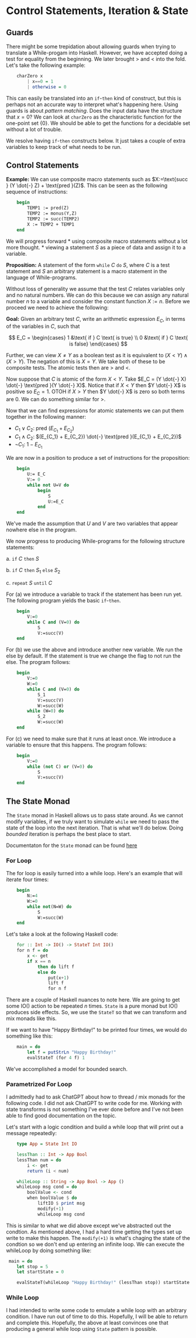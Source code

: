 # Control Statements, Iteration & State

## Guards

There might be some trepidation about allowing guards when trying to translate a While-progam into Haskell. However, we have accepted doing a test for equality from the beginning. We later brought $>$ and $<$ into the fold. Let's take the following example:

```haskell
    charZero x 
        | x==0 = 1
        | otherwise = 0
```
This can easily be translated into an ```if```-```then``` kind of construct, but this is perhaps not an accurate way to interpret what's happening here. Using guards is about *pattern matching*. Does the input data have the structure that $x=0$? We can look at ```charZero``` as the characteristic function for the one-point set $\{0\}$. We should be able to get the functions for a decidable set without a lot of trouble. 

We resolve having ```if```-```then``` constructs below. It just takes a couple of extra variables to keep track of what needs to be run. 

## Control Statements

**Example:** We can use composite macro statements such as $X:=\text{succ } (Y \dot{-} Z) + \text{pred }(Z)$. This can be seen as the following sequence of instructions:

```pascal
    begin
        TEMP1 := pred(Z)
        TEMP2 := monus(Y,Z)
        TEMP2 := succ(TEMP2)
        X := TEMP2 + TEMP1
    end
```

We will progress forward
    * using composite macro statements without a lot more thought.
    * viewing a statement $S$ as a piece of data and assign it to a variable.

**Proposition:** A statement of the form ```while``` $C$ ```do``` $S$, where $C$ is a test statement and $S$ an arbitrary statement is a macro statement in the language of While-programs.

Without loss of generality we assume that the test $C$ relates variables only and no natural numbers. We can do this because we can assign any natural number $n$ to a variable and consider the constant function $X:=n$. Before we proceed we need to achieve the following:

**Goal:** Given an arbitrary test $C$, write an arithmetic expression $E_C$, in terms of the variables in $C$, such that

$$
    E_C = \begin{cases}
        1 &\text{ if } C \text{ is true} \\
        0 &\text{ if } C \text{ is false}
    \end{cases}
$$

Further, we can view $X \neq Y$ as a boolean test as it is equivalent to $(X < Y) \wedge (X > Y)$. The negation of this is $X = Y$. We take both of these to be composite tests. The atomic tests then are $>$ and $<$.

Now suppose that $C$ is atomic of the form $X < Y$. Take $E_C = (Y \dot{-} X) \dot{-} \text{pred }(Y \dot{-} X)$. Notice that if $X < Y$ then $Y \dot{-} X$ is positive so $E_C=1$. OTOH if $X > Y$ then $Y \dot{-} X$ is zero so both terms are 0. We can do something similar for $>$.

Now that we can find expressions for atomic statements we can put them together in the following manner:

* $C_1 \vee C_2$: $\text{pred } (E_{C_1} + E_{C_2})$
* $C_1 \wedge C_2$: $(E_{C_1} + E_{C_2}) \dot{-} \text{pred }(E_{C_1} + E_{C_2})$
* $\neg C_1$: $1-E_{C_1}$

We are now in a position to produce a set of instructions for the proposition:

```pascal
    begin
        U:= E_C
        V:= 0
        while not U=V do
            begin
                S
                U:=E_C
            end
    end
```

We've made the assumption that $U$ and $V$ are two variables that appear nowhere else in the program. 

We now progress to producing While-programs for the following structure statements:

a. ```if``` $C$ ```then``` $S$

b. ```if``` $C$  ```then``` $S_1$ ```else``` $S_2$

c. ```repeat``` $S$ ```until``` $C$

For (a) we introduce a variable to track if the statement has been run yet. The following program yields the basic ```if```-```then```.

```pascal
    begin
        V:=0
        while C and (V=0) do
            S
            V:=succ(V)
    end
```

For (b) we use the above and introduce another new variable. We run the else by default. If the statement is true we change the flag to not run the else. The program follows:

```pascal
    begin
        V:=0
        W:=0
        while C and (V=0) do
            S_1
            V:=succ(V)
            W:=succ(W)
        while (W=0) do
            S_2
            W:=succ(W)
    end
```

For (c) we need to make sure that it runs at least once. We introduce a variable to ensure that this happens. The program follows:

```pascal
    begin
        V:=0
        while (not C) or (V=0) do
            S
            V:=succ(V)
    end
```

## The State Monad

The ```State``` monad in Haskell allows us to pass state around. As we cannot modify variables, if we truly want to simulate ```while``` we need to pass the state of the loop into the next iteration. That is what we'll do below. Doing *bounded* iteration is perhaps the best place to start.

Documentaton for the ```State``` monad can be found [here](https://wiki.haskell.org/State_Monad)

### For Loop

The for loop is easily turned into a while loop. Here's an example that will iterate four times:

```pascal
    begin
        N:=4
        W:=0
        while not(N=W) do
            S
            W:=succ(W)
    end
```

Let's take a look at the following Haskell code:

```haskell
    for :: Int -> IO() -> StateT Int IO()
    for n f = do
        x <- get
        if x == n
            then do lift f
            else do
                put(x+1)
                lift f
                for n f  
```

There are a couple of Haskell nuances to note here. We are going to get some IO() action to be repeated $n$ times. ```State``` is a pure monad but IO() produces side effects. So, we use the ```StateT``` so that we can transform and mix monads like this.

If we want to have "Happy Birthday!" to be printed four times, we would do something like this:

```haskell
    main = do
        let f = putStrLn "Happy Birthday!"
        evalStateT (for 4 f) 1
```
We've accomplished a model for bounded search.

### Parametrized For Loop

I admittedly had to ask ChatGPT about how to thread / mix monads for the following code. I did not ask ChatGPT to write code for me. Working with state transforms is not something I've ever done before and I've not been able to find good documentation on the topic.

Let's start with a logic condition and build a while loop that will print out a message repeatedly:

```haskell
    type App = State Int IO

    lessThan :: Int -> App Bool
    lessThan num = do
        i <- get
        return (i < num)

    whileLoop :: String -> App Bool -> App ()
    whileLoop msg cond = do
        boolValue <- cond
        when boolValue $ do
            liftIO $ print msg
            modify(+1)
            whileLoop msg cond
```

This is similar to what we did above except we've abstracted out the condtion. As mentioned above, I had a hard time getting the types set up write to make this happen. The ```modify(+1)``` is what's chaging the state of the condtion so we don't end up entering an infinite loop. We can execute the whileLoop by doing something like:

```haskell
 main = do
    let stop = 5
    let startState = 0

    evalStateT(whileLoop "Happy Birthday!" (lessThan stop)) startState
```

### While Loop

I had intended to write some code to emulate a while loop with an arbitrary condition. I have run out of time to do this. Hopefully, I will be able to return and complete this. Hopefully, the above at least convinces one that producing a general while loop using ```State``` pattern is possible.